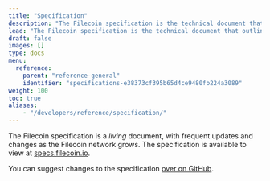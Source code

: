 ```yaml
---
title: "Specification"
description: "The Filecoin specification is the technical document that outlines the details of how the Filecoin network operates, including the rules for participating in the network, the format of the transactions that are used to manage data storage, and the algorithms and data structures that are used to store and retrieve data on the network. The specification is an important reference for developers who are building applications on top of Filecoin, as it provides them with the necessary information to create integrations that are compatible with the rest of network."
lead: "The Filecoin specification is the technical document that outlines the details of how the Filecoin network operates, including the rules for participating in the network, the format of the transactions that are used to manage data storage, and the algorithms and data structures that are used to store and retrieve data on the network. The specification is an important reference for developers who are building applications on top of Filecoin, as it provides them with the necessary information to create integrations that are compatible with the rest of network."
draft: false
images: []
type: docs
menu:
  reference:
    parent: "reference-general"
    identifier: "specifications-e38373cf395b65d4ce9480fb224a3089"
weight: 100
toc: true
aliases:
    - "/developers/reference/specification/"
---
```


The Filecoin specification is a _living_ document, with frequent updates and changes as the Filecoin network grows. The specification is available to view at [specs.filecoin.io](https://spec.filecoin.io/).

You can suggest changes to the specification [over on GitHub](https://github.com/filecoin-project/specs).
<!--REVIEWED!-->